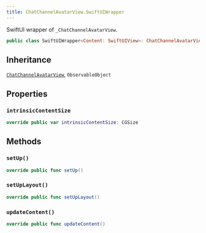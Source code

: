 ```yaml
---
title: ChatChannelAvatarView.SwiftUIWrapper
---
```


SwiftUI wrapper of `_ChatChannelAvatarView`.

``` swift
public class SwiftUIWrapper<Content: SwiftUIView>: ChatChannelAvatarView, ObservableObject 
```

## Inheritance

[`ChatChannelAvatarView`](../chat-channel-avatar-view), `ObservableObject`

## Properties

### `intrinsicContentSize`

``` swift
override public var intrinsicContentSize: CGSize 
```

## Methods

### `setUp()`

``` swift
override public func setUp() 
```

### `setUpLayout()`

``` swift
override public func setUpLayout() 
```

### `updateContent()`

``` swift
override public func updateContent() 
```
